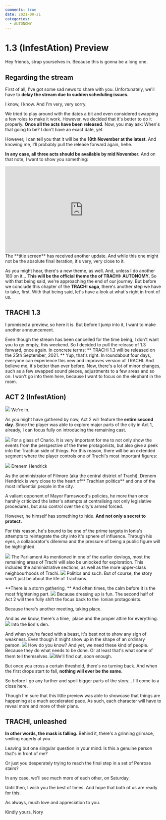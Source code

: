 ```yaml
---
comments: true
date: 2021-09-21
categories:
  - AUTONOMY
---
```


# 1.3 (InfestAtion) Preview

Hey friends,
strap yourselves in.
Because this is gonna be a long one.
## Regarding the stream
First of all, I've got some sad news to share with you.
Unfortunately, we'll have to **delay the stream due to sudden scheduling issues**.

I know, I know.
And I'm very, very sorry.

We tried to play around with the dates a bit and even considered swapping a few roles to make it work.
However, we decided that it's better to do it properly.
**Once all the acts have been released.**
Now, you may ask: When's that going to be?
I don't have an exact date, yet.

However, I can tell you that it will be the **18th November at the latest**.
And knowing me, I'll probably pull the release forward again, hehe.

**In any case, all three acts should be available by mid November.**
And on that note, I want to show you something:
<iframe src="https://www.youtube.com/embed/muZH0Yx1VXw" width="500" height="281" frameborder="0" allowfullscreen></iframe>
The **title screen** has received another update.
And while this one might not be the absolute final iteration, it's very, very close to it.

As you might hear, there's a new theme, as well.
And, unless I do another 180 on it...
**This will be the official theme the of TRACHI: AUTONOMY.**
So with that being said, we're approaching the end of our journey.
But before we conclude this chapter of the **TRACHI** **saga**, there's another step we have to take, first.
With that being said, let's have a look at what's right in front of us.
## TRACHI 1.3
I promised a preview, so here it is.
But before I jump into it, I want to make another announcement.

Even though the stream has been cancelled for the time being, I don't want you to go empty, this weekend.
So I decided to pull the release of 1.3 forward, once again.
In concrete terms:
** TRACHI 1.3 will be released on the 25th September, 2021.
**
Yup, that's right.
In roundabout four days, everyone can experience this new and improves version of TRACHI.
And believe me, it's better than ever before.
Now, there's a lot of minor changes, such as a few swapped sound pieces, adjustments to a few areas and so on.
I won't go into them here, because I want to focus on the elephant in the room.

## ACT 2 (InfestAtion)
![](https://img.itch.zone/aW1nLzcwMzQzMTUucG5n/original/EkfFGx.png)
We're in.

As you might have gathered by now, Act 2 will feature the **entire second day**.
Since the player was able to explore major parts of the city in Act 1, already, I can focus fully on introducing the remaining cast.

![](https://img.itch.zone/aW1nLzcwMzQzNTIucG5n/original/DPe5%2Fo.png)
For a glass of Chario.
It is very important for me to not only show the events from the perspective of the three protagonists, but also give a peek into the Trachian side of things.
For this reason, there will be an extended segment where the player controls one of Trachi's most important figures:

![](https://img.itch.zone/aW1nLzcwMzQzODQucG5n/original/6xVIF6.png)
Drenem Hendrick

As the administrator of Filmore (aka the central district of Trachi), Drenem Hendrick is very close to the heart of** Trachian politics** and one of the most influential people in the city.

A valiant opponent of Mayor Farnswood's policies, he more than once harshly criticized the latter's attempts at centralising not only legislative procedures, but also control over the city's armed forced.

However, he himself has something to hide.
**And not only a secret to protect.**

For this reason, he's bound to be one of the prime targets in Ionia's attempts to reintegrate the city into it's sphere of influence.
Through his eyes, a collaborator's dilemma and the pressure of being a public figure will be highlighted.

![](https://img.itch.zone/aW1nLzcwMzQ0NzIucG5n/original/uYbMKE.png)
The Parliament
As mentioned in one of the earlier devlogs, most the remaining areas of Trachi will also be unlocked for exploration.
This includes the administrative sections, as well as the more upper-class neighbourhoods of Trachi.
![](https://img.itch.zone/aW1nLzcwMzUwNjUucG5n/original/nyEdO3.png)
Politics and such.
But of course, the story won't just be about the life of Trachians.

**There is a storm gathering. **
And often times, the calm before it is the most frightening part.
![](https://img.itch.zone/aW1nLzcwMzUxNTAucG5n/original/YUNZet.png)
Because dressing up is fun.
The second half of Act 2 will then fully shift the focus back to the  Ionian protagonists.

Because there's another meeting, taking place.
 
And as we know, there's a time,  place and the proper attire for everything.
![](https://img.itch.zone/aW1nLzcwMzUyMDAucG5n/original/8OP0SJ.png)
Into the lion's den.

And when you're faced with a beast, it's best not to show any sign of weakness.
Even though it might show up in the shape of an ordinary person.
![](https://img.itch.zone/aW1nLzcwMzUyMzYucG5n/original/%2BYJu9U.png)
How do you know?
And yet, we need these kind of people.
Because they do what needs to be done.
Or at least that's what some of them tell themselves.
![](https://img.itch.zone/aW1nLzcwMzUyOTUucG5n/original/ZzlLpJ.png)We'll find out, soon enough.

But once you cross a certain threshold, there's no turning back.
And when the first drops start to fall, **nothing will ever be the same**.

So before I go any further and spoil bigger parts of the story...
I'll come to a close here.

Though I'm sure that this little preview was able to showcase that things are happening at a much accelerated pace.
As such, each character will have to reveal more and more of their plans.

## TRACHI, unleashed
**In other words, the mask is falling.**
Behind it, there's a grinning grimace, smiling eagerly at you.

Leaving but one singular question in your mind:
Is this a genuine person that's in front of me?

Or just you desperately trying to reach the final step in a set of Penrose stairs?

In any case, we'll see much more of each other, on Saturday.

Until then, I wish you the best of times.
And hope that both of us are ready for this.

As always, much love and appreciation to you.

Kindly yours,
Nory
